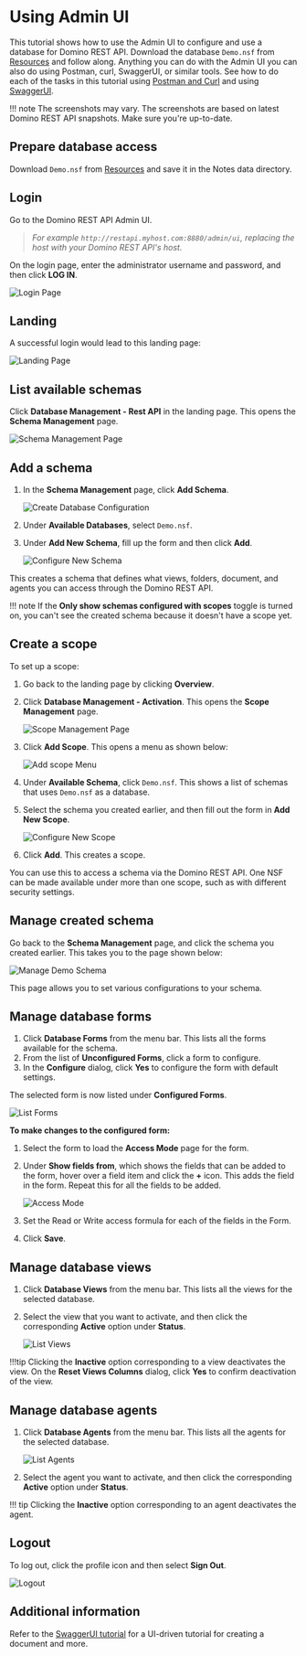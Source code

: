 # Using Admin UI

This tutorial shows how to use the Admin UI to configure and use a database for Domino REST API. Download the database `Demo.nsf` from [Resources](../references/downloads.md) and follow along. Anything you can do with the Admin UI you can also do using Postman, curl, SwaggerUI, or similar tools. See how to do each of the tasks in this tutorial using [Postman and Curl](./postmancurl.md) and using [SwaggerUI](./swagger.md).

<!-- prettier-ignore -->
!!! note
    The screenshots may vary. The screenshots are based on latest Domino REST API snapshots. Make sure you're up-to-date.

## Prepare database access

Download `Demo.nsf` from [Resources](../references/downloads.md) and save it in the Notes data directory.

## Login

Go to the Domino REST API Admin UI.<br>

> _For example `http://restapi.myhost.com:8880/admin/ui`, replacing the host with your Domino REST API's host._

On the login page, enter the administrator username and password, and then click **LOG IN**.

![Login Page](../assets/images/AdminLogin.png)

## Landing

A successful login would lead to this landing page:

![Landing Page](../assets/images/AdminLanding.png)

## List available schemas

Click **Database Management - Rest API** in the landing page. This opens the **Schema Management** page.

![Schema Management Page](../assets/images/AllSchemas.png)

## Add a schema

1. In the **Schema Management** page, click **Add Schema**. 

      ![Create Database Configuration](../assets/images/createSchema.png)
      <!--![Add Schema Menu](../assets/images/AddNewSchema.png)-->

2. Under **Available Databases**, select `Demo.nsf`.
3. Under **Add New Schema**, fill up the form and then click **Add**.

      ![Configure New Schema](../assets/images/ConfigureNewSchema.png)

This creates a schema that defines what views, folders, document, and agents you can access through the Domino REST API.

<!-- prettier-ignore -->
!!! note
    If the **Only show schemas configured with scopes** toggle is turned on, you can't see the created schema because it doesn't have a scope yet.

## Create a scope

To set up a scope:

1. Go back to the landing page by clicking **Overview**.
2. Click **Database Management - Activation**. This opens the **Scope Management** page.

      ![Scope Management Page](../assets/images/ScopeManagement.png)

3. Click **Add Scope**. This opens a menu as shown below:

      ![Add scope Menu](../assets/images/AddNewScope.png)

4. Under **Available Schema**, click `Demo.nsf`. This shows a list of schemas that uses `Demo.nsf` as a database.
5. Select the schema you created earlier, and then fill out the form in **Add New Scope**.

      ![Configure New Scope](../assets/images/ConfigureNewScope.png)

6. Click **Add**. This creates a scope.

You can use this to access a schema via the Domino REST API. One NSF can be made available under more than one scope, such as with different security settings.

## Manage created schema

Go back to the **Schema Management** page, and click the schema you created earlier. This takes you to the page shown below:

![Manage Demo Schema](../assets/images/ManageDemoSchema.png)

This page allows you to set various configurations to your schema.

## Manage database forms

1. Click **Database Forms** from the menu bar. This lists all the forms available for the schema.
2. From the list of **Unconfigured Forms**, click a form to configure.
3. In the **Configure** dialog, click **Yes** to configure the form with default settings.

The selected form is now listed under **Configured Forms**.

![List Forms](../assets/images/ListOfForms1.png)

**To make changes to the configured form:**

1. Select the form to load the **Access Mode** page for the form.
2. Under **Show fields from**, which shows the fields that can be added to the form, hover over a field item and click the **+** icon. This adds the field in the form. Repeat this for all the fields to be added.

      ![Access Mode](../assets/images/AccessMode1.png)

3. Set the Read or Write access formula for each of the fields in the Form.
4. Click **Save**.

## Manage database views

1. Click **Database Views** from the menu bar. This lists all the views for the selected database.
2. Select the view that you want to activate, and then click the corresponding **Active** option under **Status**.

      ![List Views](../assets/images/ListOfViews1.png)

<!-- prettier-ignore -->
!!!tip
     Clicking the **Inactive** option corresponding to a view deactivates the view. On the **Reset Views Columns** dialog, click **Yes** to confirm deactivation of the view.

## Manage database agents

1. Click **Database Agents** from the menu bar. This lists all the agents for the selected database.

      ![List Agents](../assets/images/ListOfAgents.png)

2. Select the agent you want to activate, and then click the corresponding **Active** option under **Status**.

<!-- prettier-ignore -->
!!! tip
    Clicking the **Inactive** option corresponding to an agent deactivates the agent.

## Logout

To log out, click the profile icon and then select **Sign Out**.

![Logout](../assets/images/AdminUILogout.png)

## Additional information

Refer to the [SwaggerUI tutorial](./swagger.md) for a UI-driven tutorial for creating a document and more.
